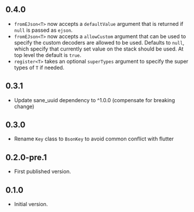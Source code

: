 ## 0.4.0

- `fromEJson<T>` now accepts a `defaultValue` argument that is returned if  
  `null` is passed as `ejson`.
- `fromEJson<T>` now accepts a `allowCustom` argument that can be used to specify
  the custom decoders are allowed to be used. Defaults to `null`, which specify that
  currently set value on the stack should be used. At top level the default is `true`.
- `register<T>` takes an optional `superTypes` argument to specify the super 
  types of `T` if needed.

## 0.3.1

- Update sane_uuid dependency to ^1.0.0 (compensate for breaking change)

## 0.3.0

- Rename `Key` class to `BsonKey` to avoid common conflict with flutter

## 0.2.0-pre.1

- First published version.

## 0.1.0

- Initial version.
